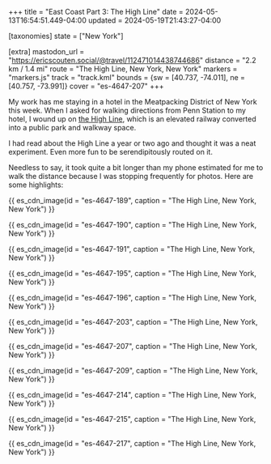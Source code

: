 +++
title = "East Coast Part 3: The High Line"
date = 2024-05-13T16:54:51.449-04:00
updated = 2024-05-19T21:43:27-04:00

[taxonomies]
state = ["New York"]

[extra]
mastodon_url = "https://ericscouten.social/@travel/112471014438744686"
distance = "2.2 km / 1.4 mi"
route = "The High Line, New York, New York"
markers = "markers.js"
track = "track.kml"
bounds = {sw = [40.737, -74.011], ne = [40.757, -73.991]}
cover = "es-4647-207"
+++

My work has me staying in a hotel in the Meatpacking District of New York this week. When I asked for walking directions from Penn Station to my hotel, I wound up on [the High Line](https://www.thehighline.org/), which is an elevated railway converted into a public park and walkway space.

<!-- more -->

I had read about the High Line a year or two ago and thought it was a neat experiment. Even more fun to be serendipitously routed on it.

Needless to say, it took quite a bit longer than my phone estimated for me to walk the distance because I was stopping frequently for photos. Here are some highlights:

{{ es_cdn_image(id = "es-4647-189", caption = "The High Line, New York, New York") }}

{{ es_cdn_image(id = "es-4647-190", caption = "The High Line, New York, New York") }}

{{ es_cdn_image(id = "es-4647-191", caption = "The High Line, New York, New York") }}

{{ es_cdn_image(id = "es-4647-195", caption = "The High Line, New York, New York") }}

{{ es_cdn_image(id = "es-4647-196", caption = "The High Line, New York, New York") }}

{{ es_cdn_image(id = "es-4647-203", caption = "The High Line, New York, New York") }}

{{ es_cdn_image(id = "es-4647-207", caption = "The High Line, New York, New York") }}

{{ es_cdn_image(id = "es-4647-209", caption = "The High Line, New York, New York") }}

{{ es_cdn_image(id = "es-4647-214", caption = "The High Line, New York, New York") }}

{{ es_cdn_image(id = "es-4647-215", caption = "The High Line, New York, New York") }}

{{ es_cdn_image(id = "es-4647-217", caption = "The High Line, New York, New York") }}
